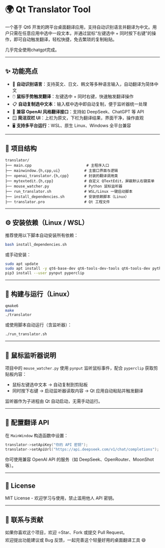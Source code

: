 # 🌍 Qt Translator Tool

一个基于 Qt6 开发的跨平台桌面翻译应用，支持自动识别语言并翻译为中文。用户只需在任意应用中选中一段文本，并通过鼠标“左键选中 + 同时按下右键”的操作，即可自动触发翻译，轻松快捷，免去繁琐的复制粘贴。

几乎完全使用chatgpt完成。

---

## ✨ 功能亮点

- 🧠 **自动识别语言**：支持英文、日文、韩文等多种语言输入，自动翻译为简体中文
- 🖱️ **鼠标手势触发翻译**：左键选中 + 同时右键，快速触发翻译操作
- 📋 **自动复制选中文本**：输入框中选中即自动复制，便于监听器统一处理
- 🔗 **兼容 OpenAI 风格翻译接口**：支持如 DeepSeek、ChatGPT 等 API
- 🪟 **简洁双栏 UI**：上栏为原文，下栏为翻译结果，界面干净，操作直观
- 🖥️ **支持多平台运行**：WSL、原生 Linux、Windows 全平台兼容

---

## 📁 项目结构

```
translator/
├── main.cpp                         # 主程序入口
├── mainwindow.{h,cpp,ui}           # 主窗口界面与逻辑
├── openai_translator.{h,cpp}       # 封装的翻译调用类
├── mytextedit.{h,cpp}              # 自定义 QTextEdit，屏蔽默认右键菜单
├── mouse_watcher.py                # Python 鼠标监听器
├── run_translator.sh               # WSL/Linux 一键启动脚本
├── install_dependencies.sh         # 安装依赖脚本（Linux）
├── translator.pro                  # Qt 工程文件
```

---

## ⚙️ 安装依赖（Linux / WSL）

推荐使用以下脚本自动安装所有依赖：

```bash
bash install_dependencies.sh
```

或手动安装：

```bash
sudo apt update
sudo apt install -y qt6-base-dev qt6-tools-dev-tools qt6-tools-dev python3 python3-pip xclip
pip3 install --user pynput pyperclip
```

---

## 🚀 构建与运行（Linux）

```bash
qmake6
make
./translator
```

或使用脚本自动运行（含监听器）：

```bash
./run_translator.sh
```

---

## 🐍 鼠标监听器说明

项目中的 `mouse_watcher.py` 使用 `pynput` 监听鼠标事件，配合 `pyperclip` 获取剪贴板内容：

- 鼠标左键选中文本 → 自动复制到剪贴板
- 同时按下右键 → 启动监听器读取内容 → Qt 应用自动粘贴并触发翻译

监听器作为子进程由 Qt 自动启动，无需手动运行。

---

## 🔑 配置翻译 API

在 `MainWindow` 构造函数中设置：

```cpp
translator->setApiKey("你的 API 密钥");
translator->setApiUrl("https://api.deepseek.com/v1/chat/completions"); // 示例接口
```

你可使用兼容 OpenAI API 的服务（如 DeepSeek、OpenRouter、MoonShot 等）。

---

## 📄 License

MIT License - 欢迎学习与使用，禁止滥用他人 API 密钥。

---

## 🤝 联系与贡献

如果你喜欢这个项目，欢迎 ⭐Star、Fork 或提交 Pull Request。  
欢迎提出功能建议或 Bug 反馈，一起完善这个轻量好用的桌面翻译工具 😄

